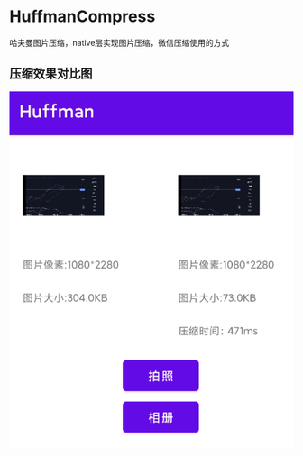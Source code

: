 # HuffmanCompress
哈夫曼图片压缩，native层实现图片压缩，微信压缩使用的方式


## 压缩效果对比图
![效果图](https://github.com/VincentStory/HuffmanCompress/blob/master/hufu.png)
